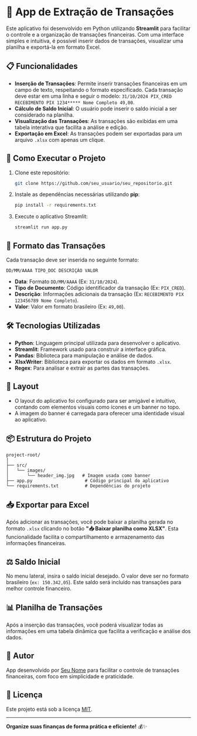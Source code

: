 # 💸 App de Extração de Transações

Este aplicativo foi desenvolvido em Python utilizando **Streamlit** para facilitar o controle e a organização de transações financeiras. Com uma interface simples e intuitiva, é possível inserir dados de transações, visualizar uma planilha e exportá-la em formato Excel.


## 📋 Funcionalidades

- **Inserção de Transações**: Permite inserir transações financeiras em um campo de texto, respeitando o formato especificado. Cada transação deve estar em uma linha e seguir o modelo: `31/10/2024 PIX_CRED RECEBIMENTO PIX 1234***** Nome Completo 49,00`.
- **Cálculo de Saldo Inicial**: O usuário pode inserir o saldo inicial a ser considerado na planilha.
- **Visualização das Transações**: As transações são exibidas em uma tabela interativa que facilita a análise e edição.
- **Exportação em Excel**: As transações podem ser exportadas para um arquivo `.xlsx` com apenas um clique.

## 🚀 Como Executar o Projeto

1. Clone este repositório:
   ```sh
   git clone https://github.com/seu_usuario/seu_repositorio.git
   ```

2. Instale as dependências necessárias utilizando **pip**:
   ```sh
   pip install -r requirements.txt
   ```

3. Execute o aplicativo Streamlit:
   ```sh
   streamlit run app.py
   ```

## 📄 Formato das Transações

Cada transação deve ser inserida no seguinte formato:

```
DD/MM/AAAA TIPO_DOC DESCRIÇÃO VALOR
```

- **Data**: Formato `DD/MM/AAAA` (Ex: `31/10/2024`).
- **Tipo de Documento**: Código identificador da transação (Ex: `PIX_CRED`).
- **Descrição**: Informações adicionais da transação (Ex: `RECEBIMENTO PIX 123456789 Nome Completo`).
- **Valor**: Valor em formato brasileiro (Ex: `49,00`).

## 🛠️ Tecnologias Utilizadas

- **Python**: Linguagem principal utilizada para desenvolver o aplicativo.
- **Streamlit**: Framework usado para construir a interface gráfica.
- **Pandas**: Biblioteca para manipulação e análise de dados.
- **XlsxWriter**: Biblioteca para exportar os dados em formato `.xlsx`.
- **Regex**: Para analisar e extrair as partes das transações.

## 🎨 Layout

- O layout do aplicativo foi configurado para ser amigável e intuitivo, contando com elementos visuais como ícones e um banner no topo.
- A imagem do banner é carregada para oferecer uma identidade visual ao aplicativo.

## 📦 Estrutura do Projeto

```
project-root/
│
├── src/
│   └── images/
│       └── header_img.jpg   # Imagem usada como banner
├── app.py                    # Código principal do aplicativo
└── requirements.txt          # Dependências do projeto
```

## 📥 Exportar para Excel

Após adicionar as transações, você pode baixar a planilha gerada no formato `.xlsx` clicando no botão **"📥 Baixar planilha como XLSX"**. Esta funcionalidade facilita o compartilhamento e armazenamento das informações financeiras.

## ⚖️ Saldo Inicial

No menu lateral, insira o saldo inicial desejado. O valor deve ser no formato brasileiro (`ex: 150.342,05`). Este saldo será incluído nas transações para melhor controle financeiro.

## 📊 Planilha de Transações

Após a inserção das transações, você poderá visualizar todas as informações em uma tabela dinâmica que facilita a verificação e análise dos dados.

## 💼 Autor

App desenvolvido por [Seu Nome](https://github.com/seu_usuario) para facilitar o controle de transações financeiras, com foco em simplicidade e praticidade.

## 📜 Licença

Este projeto está sob a licença [MIT](LICENSE).

---

**Organize suas finanças de forma prática e eficiente!** 💰✨

